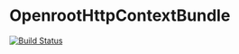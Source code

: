 # OpenrootHttpContextBundle

[![Build Status](https://travis-ci.org/openrootweb/http-context-bundle.svg?branch=master)](https://travis-ci.org/openrootweb/http-context-bundle)
